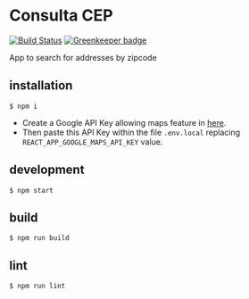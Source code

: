 # Consulta CEP

[![Build Status](https://travis-ci.org/marcelorl/consulta-cep.svg?branch=master)](https://travis-ci.org/marcelorl/consulta-cep) [![Greenkeeper badge](https://badges.greenkeeper.io/marcelorl/consulta-cep.svg)](https://greenkeeper.io/)

App to search for addresses by zipcode

## installation

```
$ npm i
```

 - Create a Google API Key allowing maps feature in [here](https://cloud.google.com/maps-platform/?__utma=102347093.1222537744.1539235609.1555578768.1555578768.1&__utmb=102347093.0.10.1555578768&__utmc=102347093&__utmx=-&__utmz=102347093.1555578768.1.1.utmcsr=google|utmccn=(organic)|utmcmd=organic|utmctr=(not%20provided)&__utmv=-&__utmk=160591421&_ga=2.60080429.1888402051.1555577720-1222537744.1539235609#get-started).
 - Then paste this API Key within the file `.env.local` replacing `REACT_APP_GOOGLE_MAPS_API_KEY` value.

## development

```
$ npm start
```

## build

```
$ npm run build
```

## lint

```
$ npm run lint
```
